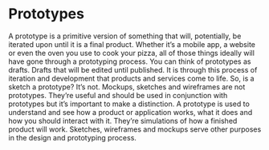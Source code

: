 # Prototypes
 A prototype is a primitive version of something that will, potentially, be iterated upon until it is a final product.  Whether it’s a mobile app, a website or even the oven you use to cook your pizza, all of those things ideally will have gone through a prototyping process. You can think of prototypes as drafts. Drafts that will be edited until published. It is through this process of iteration and development that products and services come to life.  So, is a sketch a prototype? It’s not. Mockups, sketches and wireframes are not prototypes. They’re useful and should be used in conjunction with prototypes but it’s important to make a distinction.  A prototype is used to understand and see how a product or application works, what it does and how you should interact with it. They’re simulations of how a finished product will work. Sketches, wireframes and mockups serve other purposes in the design and prototyping process.
